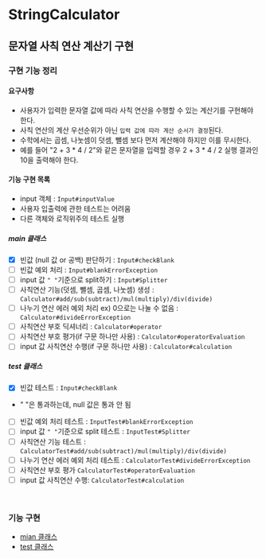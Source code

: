 StringCalculator
========================
문자열 사칙 연산 계산기 구현
--------------------------

### 구현 기능 정리 
#### 요구사항
- 사용자가 입력한 문자열 값에 따라 사칙 연산을 수행할 수 있는 계산기를 구현해야 한다.
- 사칙 연산의 계산 우선순위가 아닌 `입력 값에 따라 계산 순서가 결정`된다. 
- 수학에서는 곱셈, 나눗셈이 덧셈, 뺄셈 보다 먼저 계산해야 하지만 이를 무시한다.
- 예를 들어 "2 + 3 * 4 / 2"와 같은 문자열을 입력할 경우 2 + 3 * 4 / 2 실행 결과인 10을 출력해야 한다.

#### 기능 구현 목록
- input 객체 : `Input#inputValue`
- 사용자 입출력에 관한 테스트는 어려움
- 다른 객체와 로직위주의 테스트 실행
##### main 클래스
- [x] 빈값 (null 값 or 공백) 판단하기 : `Input#checkBlank`  
- [ ] 빈값 예외 처리 : `Input#blankErrorException`
- [ ] input 값 `" "`기준으로 split하기 : `Input#Splitter` 
- [ ] 사칙연산 기능(덧셈, 뺄셈, 곱셈, 나눗셈) 생성 : `Calculator#add/sub(subtract)/mul(multiply)/div(divide)` 
- [ ] 나누기 연산 에러 예외 처리 ex) 0으로는 나눌 수 없음 
: `Calculator#divideErrorException` 
- [ ] 사칙연산 부호 딕셔너리 : `Calculator#operator` 
- [ ] 사칙연산 부호 평가(if 구문 하나만 사용) : `Calculator#operatorEvaluation`
- [ ] input 값 사칙연산 수행(if 구문 하나만 사용) : `Calculator#calculation`

##### test 클래스
- [x] 빈값 테스트 : `Input#checkBlank`  
- " "은 통과하는데, null 값은 통과 안 됨
- [ ] 빈값 예외 처리 테스트 : `InputTest#blankErrorException`
- [ ] input 값 `" "`기준으로 split 테스트 : `InputTest#Splitter` 
- [ ] 사칙연산 기능 테스트 : `CalculatorTest#add/sub(subtract)/mul(multiply)/div(divide)` 
- [ ] 나누기 연산 에러 예외 처리 테스트 : `CalculatorTest#divideErrorException`  
- [ ] 사칙연산 부호 평가 `CalculatorTest#operatorEvaluation`
- [ ] input 값 사칙연산 수행: `CalculatorTest#calculation`

<br>

### 기능 구현
- [mian 클래스][M]
- [test 클래스][T]

[M]:https://github.com/Data-ssung/java-racingcar/tree/ssungwork/src/main/java/calculaor
[T]:https://github.com/Data-ssung/java-racingcar/tree/ssungwork/src/test/java/calculaor

